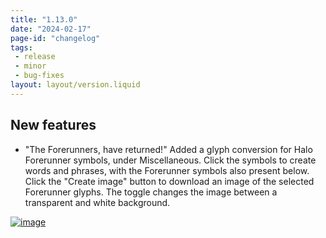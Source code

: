```yaml
---
title: "1.13.0"
date: "2024-02-17"
page-id: "changelog"
tags: 
 - release
 - minor
 - bug-fixes
layout: layout/version.liquid
---
```

## New features
- "The Forerunners, have returned!"
Added a glyph conversion for Halo Forerunner symbols, under Miscellaneous. Click the symbols to create words and phrases, with the Forerunner symbols also present below. Click the "Create image" button to download an image of the selected Forerunner glyphs. The toggle changes the image between a transparent and white background.

[![image](https://github.com/stickerboy/convrtrjs/assets/1421538/bc01e6ae-53a3-4040-a8a2-08209bad9c45)](https://github.com/stickerboy/convrtrjs/assets/1421538/bc01e6ae-53a3-4040-a8a2-08209bad9c45)
